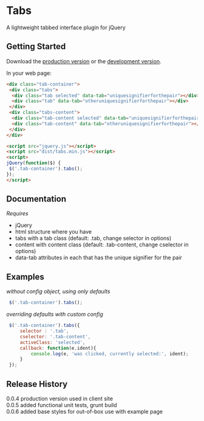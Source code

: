# Tabs

A lightweight tabbed interface plugin for jQuery

## Getting Started
Download the [production version][min] or the [development version][max].

[min]: https://raw.github.com/daveespionage/jquery-tabs/master/dist/tabs.min.js
[max]: https://raw.github.com/daveespionage/jquery-tabs/master/dist/tabs.js

In your web page:

```html
<div class="tab-container">
 <div class="tabs">
  <div class="tab selected" data-tab="uniquesignifierforthepair"></div>
  <div class="tab" data-tab="otheruniquesignifierforthepair"></div>
 </div>
 <div class="tabs-content">
  <div class="tab-content selected" data-tab="uniquesignifierforthepair"></div>
  <div class="tab-content" data-tab="otheruniquesignifierforthepair"></div>
 </div>
</div>

<script src="jquery.js"></script>
<script src="dist/tabs.min.js"></script>
<script>
jQuery(function($) {
 $('.tab-container').tabs();
});
</script>
```

## Documentation
 *Requires*
 - jQuery
 - html structure where you have
  - tabs with a tab class (default: .tab, change selector in options)
  - content with content class (default: .tab-content, change cselector in options)
  - data-tab attributes in each that has the unique signifier for the pair

## Examples
 *without config object, using only defaults*
```javascript
 $('.tab-container').tabs();
```

 *overriding defaults with custom config*
```javascript
 $('.tab-container').tabs({
     selector : '.tab',
     cselector: '.tab-content',
     activeClass: 'selected',
     callback: function(e,ident){
         console.log(e, 'was clicked, currently selected:', ident);
     }
 });
```

## Release History

0.0.4 production version used in client site  
0.0.5 added functional unit tests, grunt build  
0.0.6 added base styles for out-of-box use with example page  

